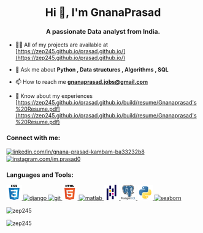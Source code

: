<h1 align="center">Hi 👋, I'm GnanaPrasad</h1>
<h3 align="center">A passionate Data analyst from India.</h3>

- 👨‍💻 All of my projects are available at [https://zep245.github.io/prasad.github.io/](https://zep245.github.io/prasad.github.io/)

- 💬 Ask me about **Python , Data structures , Algorithms , SQL**

- 📫 How to reach me **gnanaprasad.jobs@gmail.com**

- 📄 Know about my experiences [https://zep245.github.io/prasad.github.io/build/resume/Gnanaprasad's%20Resume.pdf](https://zep245.github.io/prasad.github.io/build/resume/Gnanaprasad's%20Resume.pdf)

<h3 align="left">Connect with me:</h3>
<p align="left">
<a href="https://linkedin.com/in/linkedin.com/in/gnana-prasad-kambam-ba33232b8" target="blank"><img align="center" src="https://raw.githubusercontent.com/rahuldkjain/github-profile-readme-generator/master/src/images/icons/Social/linked-in-alt.svg" alt="linkedin.com/in/gnana-prasad-kambam-ba33232b8" height="30" width="40" /></a>
<a href="https://instagram.com/instagram.com/im.prasad0" target="blank"><img align="center" src="https://raw.githubusercontent.com/rahuldkjain/github-profile-readme-generator/master/src/images/icons/Social/instagram.svg" alt="instagram.com/im.prasad0" height="30" width="40" /></a>
</p>

<h3 align="left">Languages and Tools:</h3>
<p align="left"> <a href="https://www.w3schools.com/css/" target="_blank" rel="noreferrer"> <img src="https://raw.githubusercontent.com/devicons/devicon/master/icons/css3/css3-original-wordmark.svg" alt="css3" width="40" height="40"/> </a> <a href="https://www.djangoproject.com/" target="_blank" rel="noreferrer"> <img src="https://cdn.worldvectorlogo.com/logos/django.svg" alt="django" width="40" height="40"/> </a> <a href="https://git-scm.com/" target="_blank" rel="noreferrer"> <img src="https://www.vectorlogo.zone/logos/git-scm/git-scm-icon.svg" alt="git" width="40" height="40"/> </a> <a href="https://www.w3.org/html/" target="_blank" rel="noreferrer"> <img src="https://raw.githubusercontent.com/devicons/devicon/master/icons/html5/html5-original-wordmark.svg" alt="html5" width="40" height="40"/> </a> <a href="https://www.mathworks.com/" target="_blank" rel="noreferrer"> <img src="https://upload.wikimedia.org/wikipedia/commons/2/21/Matlab_Logo.png" alt="matlab" width="40" height="40"/> </a> <a href="https://pandas.pydata.org/" target="_blank" rel="noreferrer"> <img src="https://raw.githubusercontent.com/devicons/devicon/2ae2a900d2f041da66e950e4d48052658d850630/icons/pandas/pandas-original.svg" alt="pandas" width="40" height="40"/> </a> <a href="https://www.postgresql.org" target="_blank" rel="noreferrer"> <img src="https://raw.githubusercontent.com/devicons/devicon/master/icons/postgresql/postgresql-original-wordmark.svg" alt="postgresql" width="40" height="40"/> </a> <a href="https://www.python.org" target="_blank" rel="noreferrer"> <img src="https://raw.githubusercontent.com/devicons/devicon/master/icons/python/python-original.svg" alt="python" width="40" height="40"/> </a> <a href="https://seaborn.pydata.org/" target="_blank" rel="noreferrer"> <img src="https://seaborn.pydata.org/_images/logo-mark-lightbg.svg" alt="seaborn" width="40" height="40"/> </a> </p>

<p><img align="center" src="https://github-readme-stats.vercel.app/api/top-langs?username=zep245&show_icons=true&locale=en&layout=compact" alt="zep245" /></p>

<p><img align="center" src="https://github-readme-streak-stats.herokuapp.com/?user=zep245&" alt="zep245" /></p>

